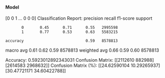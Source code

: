 #### Model
[0 0 1 ... 0 0 0]
Classification Report:
              precision    recall  f1-score   support

           0       0.45      0.71      0.55   2995598
           1       0.77      0.53      0.63   5583215

    accuracy                           0.59   8578813
   macro avg       0.61      0.62      0.59   8578813
weighted avg       0.66      0.59      0.60   8578813

Accuracy: 0.5923012892343031
Confusion Matrix:
[[2112610  882988]
 [2614583 2968632]]
Confusion Matrix (%):
[[24.62590104 10.29265937]
 [30.47721171 34.60422788]]
